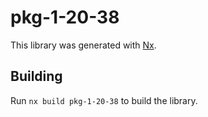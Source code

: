 # pkg-1-20-38

This library was generated with [Nx](https://nx.dev).

## Building

Run `nx build pkg-1-20-38` to build the library.

